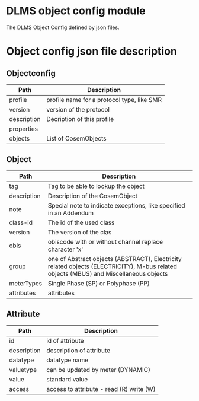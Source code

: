 <!--
SPDX-FileCopyrightText: Contributors to the GXF project

SPDX-License-Identifier: Apache-2.0
-->

# DLMS object config module
The DLMS Object Config defined by json files.

# Object config json file description

## Objectconfig

 | Path        | Description                                |
 |-------------|--------------------------------------------|
 | profile     | profile name for a protocol type, like SMR |
 | version     | version of the protocol                    |    
 | description | Decription of this profile                 |
 | properties  |                                            |
 | objects     | List of CosemObjects                       |


## Object

 | Path        | Description                                                                                                                            |
 |-------------|----------------------------------------------------------------------------------------------------------------------------------------|
 | tag         | Tag to be able to lookup the object                                                                                                    |
 | description | Description of the CosemObject                                                                                                         |
 | note        | Special note to indicate exceptions, like specified in an Addendum                                                                     |
 | class-id    | The id of the used class                                                                                                               |
 | version     | The version of the clas                                                                                                                |
 | obis        | obiscode with or without channel replace character 'x'                                                                                 |
 | group       | one of  Abstract objects (ABSTRACT), Electricity related objects (ELECTRICITY), M-bus related objects (MBUS) and Miscellaneous objects |
 | meterTypes  | Single Phase (SP) or Polyphase (PP)                                                                                                    |
 | attributes  | attributes                                                                                                                             |


## Attribute

 | Path        | Description                              |
 |-------------|------------------------------------------|
 | id          | id of attribute                          |
 | description | description of attribute                 |
 | datatype    | datatype name                            |
 | valuetype   | can be updated by meter (DYNAMIC)        |
 | value       | standard value                           |
 | access      | access to attribute - read (R) write (W) |
